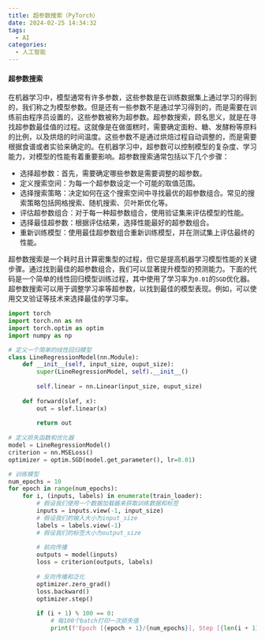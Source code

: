 ```yaml
---
title: 超参数搜索（PyTorch）
date: 2024-02-25 14:34:32
tags:
  - AI
categories:
  - 人工智能
---
```


#### 超参数搜索

在机器学习中，模型通常有许多参数，这些参数是在训练数据集上通过学习的得到的，我们称之为模型参数。但是还有一些参数不是通过学习得到的，而是需要在训练前由程序员设置的，这些参数被称为超参数。超参数搜索，顾名思义，就是在寻找超参数最佳值的过程。这就像是在做蛋糕时，需要确定面粉、糖、发酵粉等原料的比例，以及烘焙的时间温度。这些参数不是通过烘焙过程自动调整的，而是需要根据食谱或者实验来确定的。在机器学习中，超参数可以控制模型的复杂度、学习能力，对模型的性能有着重要影响。超参数搜索通常包括以下几个步骤：
- 选择超参数：首先，需要确定哪些参数是需要调整的超参数。
- 定义搜索空间：为每一个超参数设定一个可能的取值范围。
- 选择搜索策略：决定如何在这个搜索空间中寻找最优的超参数组合。常见的搜索策略包括网格搜索、随机搜索、贝叶斯优化等。
- 评估超参数组合：对于每一种超参数组合，使用验证集来评估模型的性能。
- 选择最佳超参数：根据评估结果，选择性能最好的超参数组合。
- 重新训练模型：使用最佳超参数组合重新训练模型，并在测试集上评估最终的性能。

超参数搜索是一个耗时且计算密集型的过程，但它是提高机器学习模型性能的关键步骤。通过找到最佳的超参数组合，我们可以显著提升模型的预测能力。下面的代码是一个简单的线性回归模型训练过程，其中使用了学习率为`0.01`的`SGD`优化器。超参数搜索可以用于调整学习率等超参数，以找到最佳的模型表现。例如，可以使用交叉验证等技术来选择最佳的学习率。
<!-- more -->

```python
import torch
import torch.nn as nn
import torch.optim as optim
import numpy as np

# 定义一个简单的线性回归模型
class LineRegressionModel(nn.Module):
    def __init__(self, input_size, ouput_size):
        super(LineRegressionModel, self).__init__()
        
        self.linear = nn.Linear(input_size, ouput_size)
        
    def forward(slef, x):
        out = slef.linear(x)
        
        return out
    
# 定义损失函数和优化器
model = LineRegressionModel()
criterion = nn.MSELoss()
optimizer = optim.SGD(model.get_parameter(), lr=0.01)

# 训练模型
num_epochs = 10
for epoch in range(num_epochs):
    for i, (inputs, labels) in enumerate(train_loader):
        # 假设我们使用一个数据加载器来获取训练数据和标签
        inputs = inputs.view(-1, input_size)
        # 假设我们的输入大小为input_size
        labels = labels.view(-1)
        # 假设我们的标签大小为output_size
        
        # 前向传播
        outputs = model(inputs)
        loss = criterion(outputs, labels)
        
        # 反向传播和泛化
        optimizer.zero_grad()
        loss.backward()
        optimizer.step()
        
        if (i + 1) % 100 == 0:
            # 每100个batch打印一次损失值
            print(f'Epoch [{epoch + 1}/{num_epochs}], Step [{len(i + 1)}/{train_loader}], Loss: {loss.item()}')
```